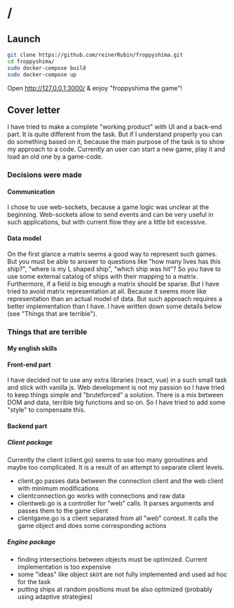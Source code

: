 # /
## Launch

```bash
git clone https://github.com/reinerRubin/froppyshima.git
cd froppyshima/
sudo docker-compose build
sudo docker-compose up
```

Open http://127.0.0.1:3000/ & enjoy "froppyshima the game"!

## Cover letter
I have tried to make a complete "working product" with UI and a back-end part. It is quite different from the task. But if I understand properly you can do something based on it, because the main purpose of the task is to show my approach to a code. Currently an user can start a new game, play it and load an old one by a game-code.

### Decisions were made
#### Communication
I chose to use web-sockets, because a game logic was unclear at the beginning. Web-sockets allow to send events and can be very useful in such applications, but with current flow they are a little bit excessive.

#### Data model
On the first glance a matrix seems a good way to represent such games. But you must be able to answer to questions like "how many lives has this ship?", "where is my L shaped ship", "which ship was hit"? So you have to use some external catalog of ships with their mapping to a matrix. Furthermore, if a field is big enough a matrix should be sparse. But I have tried to avoid matrix representation at all. Because it seems more like representation than an actual model of data. But such approach requires a better implementation than I have. I have written down some details below (see "Things that are terrible").


### Things that are terrible
#### My english skills
#### Front-end part
I have decided not to use any extra libraries (react, vue) in a such small task and stick with vanilla js. Web development is not my passion so I have tried to keep things simple and "bruteforced" a solution. There is a mix between DOM and data, terrible big functions and so on. So I have tried to add some "style" to compensate this.

#### Backend part
##### Client package
Currently the client (client.go) seems to use too many goroutines and maybe too complicated. It is a result of an attempt to separate client levels.
* client.go passes data between the connection client and the web client with minimum modifications
* clientconnection.go works with connections and raw data
* clientweb.go is a controller for "web" calls. It parses arguments and passes them to the game client
* clientgame.go is a client separated from all "web" context. It calls the game object and does some corresponding actions


##### Engine package
* finding intersections between objects must be optimized. Current implementation is too expensive
* some "ideas" like object skirt are not fully implemented and used ad hoc for the task
* putting ships at random positions must be also optimized (probably using adaptive strategies)
